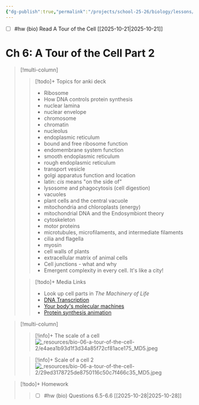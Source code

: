```yaml
---
{"dg-publish":true,"permalink":"/projects/school-25-26/biology/lessons/bio-06-a-tour-of-the-cell-2/","title":"Ch 6: A Tour of the Cell Part 2","contentClasses":"full-width"}
---
```



- [ ] #hw (bio) Read A Tour of the Cell [[2025-10-21\|2025-10-21]]

# Ch 6: A Tour of the Cell Part 2


> [!multi-column]
>> [!todo]+ Topics for anki deck  
>> - Ribosome 
>> - How DNA controls protein synthesis 
>> - nuclear lamina 
>> - nuclear envelope 
>> - chromosome 
>> - chromatin 
>> - nucleolus 
>> - endoplasmic reticulum 
>> - bound and free ribosome function 
>> - endomembrane system function 
>> - smooth endoplasmic reticulum 
>> - rough endoplasmic reticulum 
>> - transport vesicle 
>> - golgi apparatus function and location 
>> - latin: *cis* means "on the side of" 
>> - lysosome and phagocytosis (cell digestion) 
>> - vacuoles 
>> - plant cells and the central vacuole 
>> - mitochondria and chloroplasts (energy) 
>> - mitochondrial DNA and the Endosymbiont theory 
>> - cytoskeleton 
>> - motor proteins 
>> - microtubules, microfilaments, and intermediate filaments 
>> - cilia and flagella 
>> - myosin 
>> - cell walls of plants 
>> - extracellular matrix of animal cells 
>> - Cell junctions - what and why 
>> - Emergent complexity in every cell. It's like a city! 
>
>
>> [!todo]+ Media Links 
>> - Look up cell parts in *The Machinery of Life*  
>> - [DNA Transcription](https://www.youtube.com/watch?v=5MfSYnItYvg)
>> - [Your body's molecular machines](https://www.youtube.com/watch?v=X_tYrnv_o6A)
>> - [Protein synthesis animation](https://www.youtube.com/watch?v=7Hk9jct2ozY)

> [!multi-column]
>> [!info]+ The scale of a cell
>> ![_resources/bio-06-a-tour-of-the-cell-2/e4aea1b93d1f3d34a85f72cf81ace175_MD5.jpeg](/img/user/projects/school-25-26/biology/lessons/_resources/bio-06-a-tour-of-the-cell-2/e4aea1b93d1f3d34a85f72cf81ace175_MD5.jpeg)
>
>> [!info]+ Scale of a cell 2
>> ![_resources/bio-06-a-tour-of-the-cell-2/29ed3178725de8750116c50c7f466c35_MD5.jpeg](/img/user/projects/school-25-26/biology/lessons/_resources/bio-06-a-tour-of-the-cell-2/29ed3178725de8750116c50c7f466c35_MD5.jpeg)
>

> [!todo]+ Homework 
>> - [ ] #hw (bio) Questions 6.5-6.6  [[2025-10-28\|2025-10-28]] 
